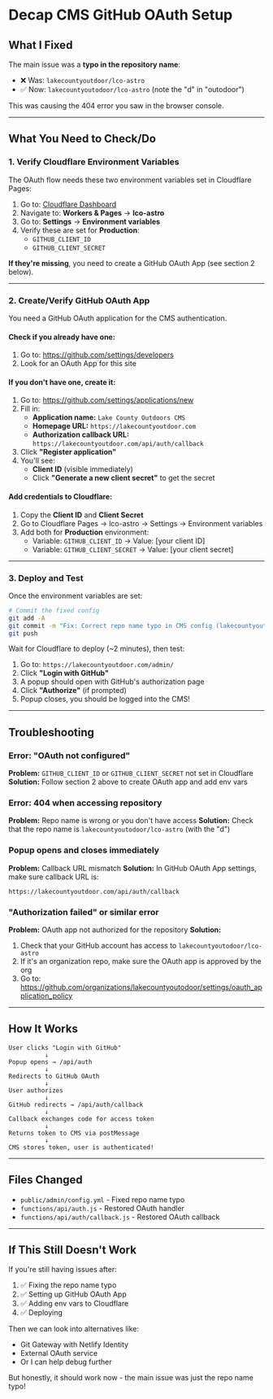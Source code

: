 # Decap CMS GitHub OAuth Setup

## What I Fixed

The main issue was a **typo in the repository name**:
- ❌ Was: `lakecountyoutdoor/lco-astro`
- ✅ Now: `lakecountyoutodoor/lco-astro` (note the "d" in "outodoor")

This was causing the 404 error you saw in the browser console.

---

## What You Need to Check/Do

### 1. Verify Cloudflare Environment Variables

The OAuth flow needs these two environment variables set in Cloudflare Pages:

1. Go to: [Cloudflare Dashboard](https://dash.cloudflare.com/)
2. Navigate to: **Workers & Pages** → **lco-astro**
3. Go to: **Settings** → **Environment variables**
4. Verify these are set for **Production**:
   - `GITHUB_CLIENT_ID`
   - `GITHUB_CLIENT_SECRET`

**If they're missing**, you need to create a GitHub OAuth App (see section 2 below).

---

### 2. Create/Verify GitHub OAuth App

You need a GitHub OAuth application for the CMS authentication.

#### Check if you already have one:
1. Go to: https://github.com/settings/developers
2. Look for an OAuth App for this site

#### If you don't have one, create it:
1. Go to: https://github.com/settings/applications/new
2. Fill in:
   - **Application name:** `Lake County Outdoors CMS`
   - **Homepage URL:** `https://lakecountyoutdoor.com`
   - **Authorization callback URL:** `https://lakecountyoutdoor.com/api/auth/callback`
3. Click **"Register application"**
4. You'll see:
   - **Client ID** (visible immediately)
   - Click **"Generate a new client secret"** to get the secret

#### Add credentials to Cloudflare:
1. Copy the **Client ID** and **Client Secret**
2. Go to Cloudflare Pages → lco-astro → Settings → Environment variables
3. Add both for **Production** environment:
   - Variable: `GITHUB_CLIENT_ID` → Value: [your client ID]
   - Variable: `GITHUB_CLIENT_SECRET` → Value: [your client secret]

---

### 3. Deploy and Test

Once the environment variables are set:

```bash
# Commit the fixed config
git add -A
git commit -m "Fix: Correct repo name typo in CMS config (lakecountyoutodoor)"
git push
```

Wait for Cloudflare to deploy (~2 minutes), then test:

1. Go to: `https://lakecountyoutdoor.com/admin/`
2. Click **"Login with GitHub"**
3. A popup should open with GitHub's authorization page
4. Click **"Authorize"** (if prompted)
5. Popup closes, you should be logged into the CMS!

---

## Troubleshooting

### Error: "OAuth not configured"
**Problem:** `GITHUB_CLIENT_ID` or `GITHUB_CLIENT_SECRET` not set in Cloudflare
**Solution:** Follow section 2 above to create OAuth app and add env vars

### Error: 404 when accessing repository
**Problem:** Repo name is wrong or you don't have access
**Solution:** Check that the repo name is `lakecountyoutodoor/lco-astro` (with the "d")

### Popup opens and closes immediately
**Problem:** Callback URL mismatch
**Solution:** In GitHub OAuth App settings, make sure callback URL is:
```
https://lakecountyoutdoor.com/api/auth/callback
```

### "Authorization failed" or similar error
**Problem:** OAuth app not authorized for the repository
**Solution:**
1. Check that your GitHub account has access to `lakecountyoutodoor/lco-astro`
2. If it's an organization repo, make sure the OAuth app is approved by the org
3. Go to: https://github.com/organizations/lakecountyoutodoor/settings/oauth_application_policy

---

## How It Works

```
User clicks "Login with GitHub"
          ↓
Popup opens → /api/auth
          ↓
Redirects to GitHub OAuth
          ↓
User authorizes
          ↓
GitHub redirects → /api/auth/callback
          ↓
Callback exchanges code for access token
          ↓
Returns token to CMS via postMessage
          ↓
CMS stores token, user is authenticated!
```

---

## Files Changed

- `public/admin/config.yml` - Fixed repo name typo
- `functions/api/auth.js` - Restored OAuth handler
- `functions/api/auth/callback.js` - Restored OAuth callback

---

## If This Still Doesn't Work

If you're still having issues after:
1. ✅ Fixing the repo name typo
2. ✅ Setting up GitHub OAuth App
3. ✅ Adding env vars to Cloudflare
4. ✅ Deploying

Then we can look into alternatives like:
- Git Gateway with Netlify Identity
- External OAuth service
- Or I can help debug further

But honestly, it should work now - the main issue was just the repo name typo!
